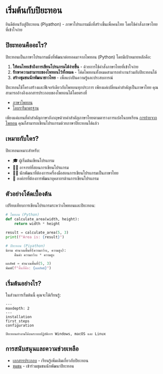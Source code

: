 # เริ่มต้นกับปิยะทอน

ยินดีต้อนรับสู่ปิยะทอน (Piyathon) - ภาษาโปรแกรมมิ่งที่สร้างขึ้นเพื่อคนไทย โดยใช้คำสั่งภาษาไทยที่เข้าใจง่าย

## ปิยะทอนคืออะไร?

ปิยะทอนเป็นภาษาโปรแกรมมิ่งที่พัฒนาต่อยอดมาจากไพทอน (Python) โดยมีเป้าหมายหลักคือ:

1. **ให้คนไทยเข้าถึงการเขียนโปรแกรมได้ง่ายขึ้น** - ด้วยการใช้คำสั่งภาษาไทยที่เข้าใจง่าย
2. **รักษาความสามารถของไพทอนไว้ทั้งหมด** - โค้ดไพทอนทั้งหมดสามารถทำงานร่วมกับปิยะทอนได้
3. **สร้างชุมชนนักพัฒนาชาวไทย** - เพื่อแบ่งปันความรู้และประสบการณ์

ปิยะทอนใช้โครงสร้างและฟีเจอร์เดียวกับไพทอนทุกประการ เพียงแค่เปลี่ยนคำสำคัญเป็นภาษาไทย คุณสามารถอ้างอิงเอกสารประกอบของไพทอนได้โดยตรงที่

- [ภาษาไพทอน](https://docs.python.org/3/reference/)
- [ไลบรารีมาตรฐาน](https://docs.python.org/3/library/)

เพียงแค่แทนที่คำสำคัญภาษาอังกฤษด้วยคำสำคัญภาษาไทยตามตารางการแปลในบทเรียน [การย้ายจากไพทอน](../tutorial/migration.md) คุณก็สามารถเขียนโปรแกรมด้วยภาษาปิยะทอนได้แล้ว

## เหมาะกับใคร?

ปิยะทอนเหมาะสำหรับ:

- 🎓 ผู้เริ่มต้นเขียนโปรแกรม
- 👩‍🏫 อาจารย์ที่สอนการเขียนโปรแกรม
- 👨‍💻 นักพัฒนาที่ต้องการเครื่องมือสอนการเขียนโปรแกรมเป็นภาษาไทย
- 🏢 องค์กรที่ต้องการพัฒนาบุคลากรด้านการเขียนโปรแกรม

## ตัวอย่างโค้ดเบื้องต้น

เปรียบเทียบการเขียนโปรแกรมระหว่างไพทอนและปิยะทอน:

```python
# ไพทอน (Python)
def calculate_area(width, height):
    return width * height

result = calculate_area(5, 3)
print(f"Area is: {result}")
```

```python
# ปิยะทอน (Piyathon)
นิยาม คำนวณพื้นที่(ความกว้าง, ความสูง):
    คืนค่า ความกว้าง * ความสูง

ผลลัพธ์ = คำนวณพื้นที่(5, 3)
พิมพ์(f"พื้นที่คือ: {ผลลัพธ์}")
```

## เริ่มต้นอย่างไร?

ในส่วนการเริ่มต้นนี้ คุณจะได้เรียนรู้:

```{toctree}
---
maxdepth: 2
---
installation
first_steps
configuration
```

```{note}
ปิยะทอนทำงานได้บนระบบปฏิบัติการ Windows, macOS และ Linux
```

## การสนับสนุนและความช่วยเหลือ

- [เอกสารประกอบ](../tutorial/index.md) - เรียนรู้เพิ่มเติมเกี่ยวกับปิยะทอน
- [ชุมชน](../community/index.md) - เข้าร่วมชุมชนนักพัฒนาปิยะทอน
